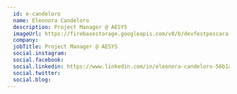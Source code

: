```yaml
---
  id: e-candeloro
  name: Eleonora Candeloro
  description: Project Manager @ AESYS
  imageUrl: https://firebasestorage.googleapis.com/v0/b/devfestpescara-2023.appspot.com/o/speakers%2Fe-candeloro.jpeg?alt=media&token=60eec2c6-9ff5-4a64-b1ab-dc7f9c5cb7d0
  company: 
  jobTitle: Project Manager @ AESYS
  social.instagram: 
  social.facebook: 
  social.linkedin: https://www.linkedin.com/in/eleonora-candeloro-56b1aa1a1/
  social.twitter: 
  social.blog: 
---
```

